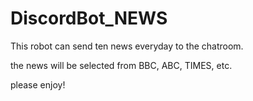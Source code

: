 # DiscordBot_NEWS
This robot can send ten news everyday to the chatroom. 

the news will be selected from BBC, ABC, TIMES, etc.  

please enjoy!
